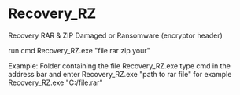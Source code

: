 # Recovery_RZ
Recovery RAR &amp; ZIP Damaged or Ransomware (encryptor header)

run cmd Recovery_RZ.exe "file rar zip your"

Example:
Folder containing the file Recovery_RZ.exe 
type cmd in the address bar and enter Recovery_RZ.exe "path to rar file"
for example Recovery_RZ.exe "C:/file.rar"
